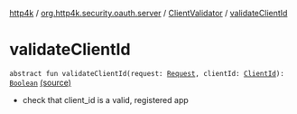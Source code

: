 [http4k](../../index.md) / [org.http4k.security.oauth.server](../index.md) / [ClientValidator](index.md) / [validateClientId](./validate-client-id.md)

# validateClientId

`abstract fun validateClientId(request: `[`Request`](../../org.http4k.core/-request/index.md)`, clientId: `[`ClientId`](../-client-id/index.md)`): `[`Boolean`](https://kotlinlang.org/api/latest/jvm/stdlib/kotlin/-boolean/index.html) [(source)](https://github.com/http4k/http4k/blob/master/http4k-security-oauth/src/main/kotlin/org/http4k/security/oauth/server/ClientValidator.kt#L13)
* check that client_id is a valid, registered app
